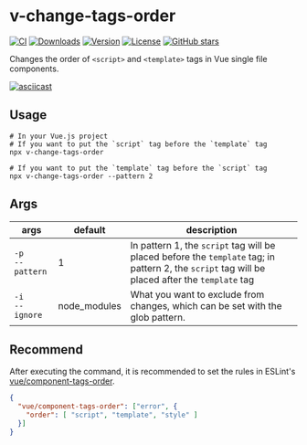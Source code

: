 #  v-change-tags-order
[![CI](https://github.com/kawamataryo/v-change-tags-order/actions/workflows/ci.yml/badge.svg)](https://github.com/kawamataryo/v-change-tags-order/actions/workflows/ci.yml)
<a href="https://npmcharts.com/compare/v-change-tags-order?minimal=true"><img src="https://img.shields.io/npm/dt/v-change-tags-order.svg" alt="Downloads"></a>
<a href="https://www.npmjs.com/package/v-change-tags-order"><img src="https://img.shields.io/npm/v/v-change-tags-order.svg" alt="Version"></a>
<a href="https://www.npmjs.com/package/v-change-tags-order"><img src="https://img.shields.io/npm/l/v-change-tags-order.svg" alt="License"></a>
<a href="https://github.com/kawamataryo/v-change-tags-order" target="__blank"><img alt="GitHub stars" src="https://img.shields.io/github/stars/kawamataryo/v-change-tags-order?style=social"></a>

Changes the order of `<script>` and `<template>` tags in Vue single file components.

[![asciicast](https://asciinema.org/a/ObxJBi6dAxrSmvhSN5Qpcdo5s.svg)](https://asciinema.org/a/ObxJBi6dAxrSmvhSN5Qpcdo5s)


## Usage

```
# In your Vue.js project
# If you want to put the `script` tag before the `template` tag
npx v-change-tags-order

# If you want to put the `template` tag before the `script` tag
npx v-change-tags-order --pattern 2
```

## Args

|args|default|description|
|---|---|---|
|`-p` <br/> `--pattern`| 1 | In pattern 1, the `script` tag will be placed before the `template` tag; in pattern 2, the `script` tag will be placed after the `template` tag |
|`-i` <br/> `--ignore` | node_modules | What you want to exclude from changes, which can be set with the glob pattern. |

## Recommend

After executing the command, it is recommended to set the rules in ESLint's [vue/component-tags-order](https://eslint.vuejs.org/rules/component-tags-order.html).

```json
{
  "vue/component-tags-order": ["error", {
    "order": [ "script", "template", "style" ]
  }]
}
```
